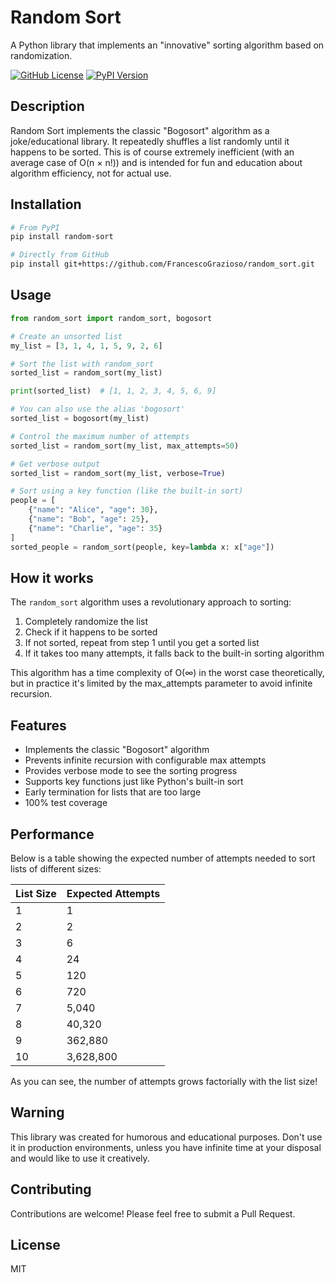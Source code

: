 # Random Sort

A Python library that implements an "innovative" sorting algorithm based on randomization.

[![GitHub License](https://img.shields.io/github/license/FrancescoGrazioso/random_sort)](https://github.com/FrancescoGrazioso/random_sort/blob/main/LICENSE)
[![PyPI Version](https://img.shields.io/pypi/v/random-sort)](https://pypi.org/project/random-sort/)

## Description

Random Sort implements the classic "Bogosort" algorithm as a joke/educational library. It repeatedly shuffles a list randomly until it happens to be sorted. This is of course extremely inefficient (with an average case of O(n × n!)) and is intended for fun and education about algorithm efficiency, not for actual use.

## Installation

```bash
# From PyPI
pip install random-sort

# Directly from GitHub
pip install git+https://github.com/FrancescoGrazioso/random_sort.git
```

## Usage

```python
from random_sort import random_sort, bogosort

# Create an unsorted list
my_list = [3, 1, 4, 1, 5, 9, 2, 6]

# Sort the list with random_sort
sorted_list = random_sort(my_list)

print(sorted_list)  # [1, 1, 2, 3, 4, 5, 6, 9]

# You can also use the alias 'bogosort'
sorted_list = bogosort(my_list)

# Control the maximum number of attempts
sorted_list = random_sort(my_list, max_attempts=50)

# Get verbose output
sorted_list = random_sort(my_list, verbose=True)

# Sort using a key function (like the built-in sort)
people = [
    {"name": "Alice", "age": 30},
    {"name": "Bob", "age": 25},
    {"name": "Charlie", "age": 35}
]
sorted_people = random_sort(people, key=lambda x: x["age"])
```

## How it works

The `random_sort` algorithm uses a revolutionary approach to sorting:

1. Completely randomize the list
2. Check if it happens to be sorted
3. If not sorted, repeat from step 1 until you get a sorted list
4. If it takes too many attempts, it falls back to the built-in sorting algorithm

This algorithm has a time complexity of O(∞) in the worst case theoretically, but in practice it's limited by the max_attempts parameter to avoid infinite recursion.

## Features

- Implements the classic "Bogosort" algorithm
- Prevents infinite recursion with configurable max attempts
- Provides verbose mode to see the sorting progress
- Supports key functions just like Python's built-in sort
- Early termination for lists that are too large
- 100% test coverage

## Performance

Below is a table showing the expected number of attempts needed to sort lists of different sizes:

| List Size | Expected Attempts |
|-----------|------------------|
| 1         | 1                |
| 2         | 2                |
| 3         | 6                |
| 4         | 24               |
| 5         | 120              |
| 6         | 720              |
| 7         | 5,040            |
| 8         | 40,320           |
| 9         | 362,880          |
| 10        | 3,628,800        |

As you can see, the number of attempts grows factorially with the list size!

## Warning

This library was created for humorous and educational purposes. Don't use it in production environments, unless you have infinite time at your disposal and would like to use it creatively.

## Contributing

Contributions are welcome! Please feel free to submit a Pull Request.

## License

MIT 